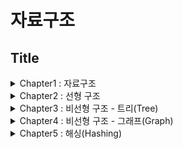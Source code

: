 # 자료구조
## Title
<details><summary>
Chapter1 : 자료구조
</summary><div markdown="1">

 1. [자료와 정보](#자료와-정보)
 1. [자료처리와 자료구조](#자료처리와-자료구조)
 1. [추상화](#추상화)
 1. [자료구조의 형태](#자료구조의-형태)
 1. [자료구조의 분류](#자료구조의-분류)
    1. [선형 구조](#선형-구조)
    1. [비선형 구조](#비선형-구조)
 </div></details>
<details><summary>
Chapter2 : 선형 구조
</summary><div markdown="1">

1. [배열(Array)](#배열(Array))
    - [배열 요소의 저장](#배열-요소의-저장)
    - [다차원 배열](#다차원-배열)
 1. [스택(Stack)](#스택(Stack))
    - [스택의 연산](#스택의-연산)
    - [배열을 이용한 스택의 구현](#배열을-이용한-스택의-구현)
    - [Push()](#Push())
    - [Pop()](#Pop())
    - [Peek()](#Peek())
1. [큐(Queue)](#큐(Queue))
    - [큐의 연산](#큐의-연산)
    - [선형 큐와 원형 큐](#선형-큐와-원형-큐)
        - [선형 큐](#선형-큐)
        - [원형 큐](#원형-큐)
            - [원형 큐의 삽입 삭제 구현](#원형-큐의-삽입-삭제-구현)
1. [리스트(List)](#리스트(List))
    - [선형 리스트](#선형-리스트)
    - [연결 리스트](#연결-리스트)
        - [단순 연결 리스트의 구현](#단순-연결-리스트의-구현)
        - [단순 연결 리스트의 삽입 연산 구현](#단순-연결-리스트의-삽입-연산-구현)
        - [단순 연결 리스트의 삭제 연산 구현](#단순-연결-리스트의-삭제-연산-구현)
</div></details>
<details><summary>
Chapter3 : 비선형 구조 - 트리(Tree)
</summary><div markdown="1">

 1. [비선형 구조란?](#비선형-구조란?)
 1. [비선형 자료 구조](#비선형-자료-구조)
1. [트리(Tree)](#트리(Tree))
    - [트리의 용어](#트리의-용어)
    - [트리의 분류](#트리의-분류)
1. [이진 트리(Binary Tree)](#이진-트리(Binary-Tree))
    - [이진 트리의 종류](#이진-트리의-종류)
    - [이진 트리의 표현](#이진-트리의-표현)
        - [배열을 이용한 표현](#배열을-이용한-표현)
        - [연결리스트를 이용한 표현](#연결리스트를-이용한-표현)
    - [이진 트리의 순회](#이진-트리의-순회)
        - [전위(Preorder)순회](#전위(Preorder)순회)
        - [중위(Inorder)순회](#중위(Inorder)순회)
        - [후위(Postorder)](#후위(Postorder))
    - [이진 트리 순회 알고리즘](#이진-트리-순회-알고리즘)
        - [재귀 알고리즘을 사용한 이진 트리 순회](#재귀-알고리즘을-사용한-이진-트리-순회)
        - [반복 알고리즘을 사용한 이진 트리 순회](#반복-알고리즘을-사용한-이진-트리-순회)
    - [이진 탐색 트리(Binary Search Tree)](#이진-탐색-트리(Binary-Search-Tree))
        - [이진 탐색 트리의 탐색](#이진-탐색-트리의-탐색)
        - [이진 탐색 트리에서의 삽입](#이진-탐색-트리에서의-삽입)
        - [이진 탐색 트리에서의 삭제](#이진-탐색-트리에서의-삽입)
</div></details>
<details><summary>
Chapter4 : 비선형 구조 - 그래프(Graph)
</summary><div markdown="1">

 1. [그래프(Graph)?](#그래프graph)
    - [그래프의 종류](#그래프의-종류)
    - [간선의 특성에 따른 분류](#간선의-특성에-따른-분류)
    - [구조적 특성에 따른 분류](#구조적-특성에-따른-분류)
 1. [그래프의 용어](#그래프의-용어)
 1. [그래프의 표현](#그래프의-표현)
    - [인접 행렬을 이용한 표현](#인접-행렬을-이용한-표현)
    - [인접 리스트를 이용한 표현](#인접-리스트를-이용한-표현)
1. [그래프의 탐색](#그래프의-탐색)
    - [깊이 우선 탐색(DFS, Depth First Search)](#깊이-우선-탐색dfs-depth-first-search)
    - [너비 우선 탐색(BFS, Breadth First Search)](#너비-우선-탐색bfs-breadth-first-search)

</div></details>
<details><summary>
Chapter5 : 해싱(Hashing)
</summary><div markdown="1">

1. [해싱](#해싱)
    - [해시 함수](#해시-함수)
    - [충돌(Collision)](#충돌collision)
2. [구현](#구현)
</div></details>